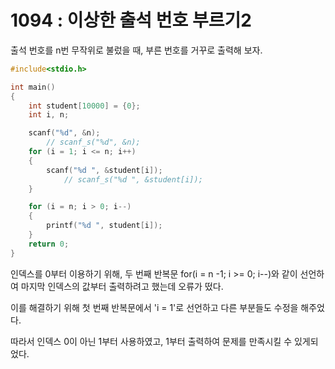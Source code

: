 # 1094 : 이상한 출석 번호 부르기2
출석 번호를 n번 무작위로 불렀을 때, 부른 번호를 거꾸로 출력해 보자.

```c
#include<stdio.h>

int main()
{
	int student[10000] = {0};
	int i, n;

	scanf("%d", &n);
		// scanf_s("%d", &n);
	for (i = 1; i <= n; i++)
	{
		scanf("%d ", &student[i]);
			// scanf_s("%d ", &student[i]);
	}

	for (i = n; i > 0; i--)
	{
		printf("%d ", student[i]);
	}
	return 0;
}
```
인덱스를 0부터 이용하기 위해, 두 번째 반복문 for(i = n -1; i >= 0; i--)와 같이 선언하여 마지막 인덱스의 값부터 출력하려고 했는데 오류가 떴다.

이를 해결하기 위해 첫 번째 반복문에서 'i = 1'로 선언하고 다른 부분들도 수정을 해주었다.

따라서 인덱스 0이 아닌 1부터 사용하였고, 1부터 출력하여 문제를 만족시킬 수 있게되었다.